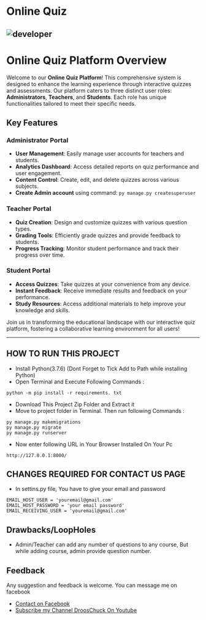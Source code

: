 # Online Quiz
![developer](https://img.shields.io/badge/Developed%20By%20%3A-Droos%20Chuck-blue)
---
# Online Quiz Platform Overview

Welcome to our **Online Quiz Platform**! This comprehensive system is designed to enhance the learning experience through interactive quizzes and assessments. Our platform caters to three distinct user roles: **Administrators**, **Teachers**, and **Students**. Each role has unique functionalities tailored to meet their specific needs.

## Key Features

### Administrator Portal
- **User Management**: Easily manage user accounts for teachers and students.
- **Analytics Dashboard**: Access detailed reports on quiz performance and user engagement.
- **Content Control**: Create, edit, and delete quizzes across various subjects.
- **Create Admin account** using command: ```py manage.py createsuperuser```


### Teacher Portal
- **Quiz Creation**: Design and customize quizzes with various question types.
- **Grading Tools**: Efficiently grade quizzes and provide feedback to students.
- **Progress Tracking**: Monitor student performance and track their progress over time.

### Student Portal
- **Access Quizzes**: Take quizzes at your convenience from any device.
- **Instant Feedback**: Receive immediate results and feedback on your performance.
- **Study Resources**: Access additional materials to help improve your knowledge and skills.

Join us in transforming the educational landscape with our interactive quiz platform, fostering a collaborative learning environment for all users!

---

## HOW TO RUN THIS PROJECT
- Install Python(3.7.6) (Dont Forget to Tick Add to Path while installing Python)
- Open Terminal and Execute Following Commands :
```
python -m pip install -r requirements. txt
```
- Download This Project Zip Folder and Extract it
- Move to project folder in Terminal. Then run following Commands :
```
py manage.py makemigrations
py manage.py migrate
py manage.py runserver
```
- Now enter following URL in Your Browser Installed On Your Pc
```
http://127.0.0.1:8000/
```

## CHANGES REQUIRED FOR CONTACT US PAGE
- In settins.py file, You have to give your email and password
```
EMAIL_HOST_USER = 'youremail@gmail.com'
EMAIL_HOST_PASSWORD = 'your email password'
EMAIL_RECEIVING_USER = 'youremail@gmail.com'
```

## Drawbacks/LoopHoles
- Admin/Teacher can add any number of questions to any course, But while adding course, admin provide question number.


## Feedback
Any suggestion and feedback is welcome. You can message me on facebook
- [Contact on Facebook](https://fb.com/Droos.Chuck)
- [Subscribe my Channel DroosChuck On Youtube](https://youtube.com/DroosChuck)


